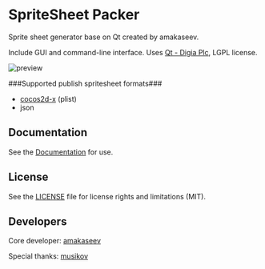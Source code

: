 # SpriteSheet Packer
Sprite sheet generator base on Qt created by amakaseev.

Include GUI and command-line interface.
Uses [Qt - Digia Plc](http://qt-project.org), LGPL license.

![preview](/../gh-pages/screens/main.png?raw=true "Main screen")

###Supported publish spritesheet formats###
* [cocos2d-x](http://www.cocos2d-x.org) (plist)
* json


## Documentation
See the [Documentation](http://amakaseev.github.io/sprite-sheet-packer) for use.


## License

See the [LICENSE](LICENSE.md) file for license rights and limitations (MIT).


## Developers
Core developer: [amakaseev](https://github.com/amakaseev)

Special thanks: [musikov](https://github.com/musikov)